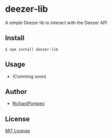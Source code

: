 # deezer-lib
A simple Deezer lib to interact with the Deezer API

## Install

```
$ npm install deezer-lib
```

## Usage 

 - (Comming soon)

 ## Author

 - [RichardPompeo](https://github.com/RichardPompeo)

 ## License

 [MIT License](https://github.com/RichardPompeo/deezer-lib/blob/master/LICENSE)
